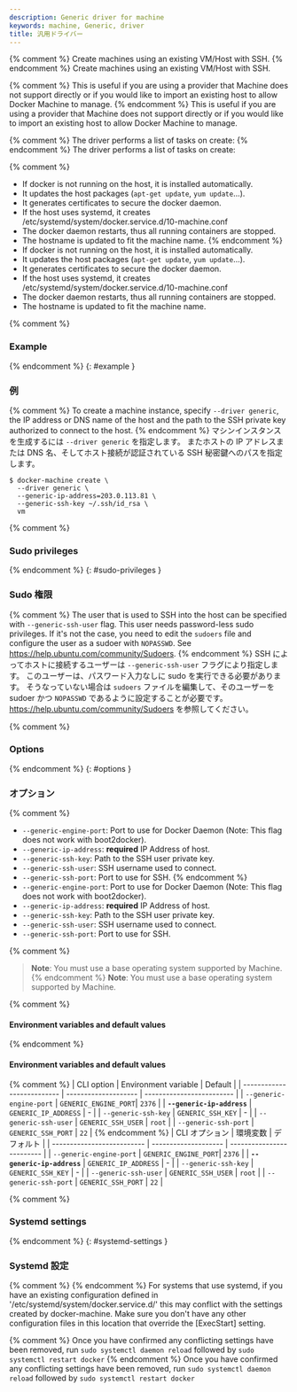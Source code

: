 ```yaml
---
description: Generic driver for machine
keywords: machine, Generic, driver
title: 汎用ドライバー
---
```


{% comment %}
Create machines using an existing VM/Host with SSH.
{% endcomment %}
Create machines using an existing VM/Host with SSH.

{% comment %}
This is useful if you are using a provider that Machine does not support
directly or if you would like to import an existing host to allow Docker
Machine to manage.
{% endcomment %}
This is useful if you are using a provider that Machine does not support
directly or if you would like to import an existing host to allow Docker
Machine to manage.

{% comment %}
The driver performs a list of tasks on create:
{% endcomment %}
The driver performs a list of tasks on create:

{% comment %}
-   If docker is not running on the host, it is installed automatically.
-   It updates the host packages (`apt-get update`, `yum update`...).
-   It generates certificates to secure the docker daemon.
-   If the host uses systemd, it creates /etc/systemd/system/docker.service.d/10-machine.conf
-   The docker daemon restarts, thus all running containers are stopped.
-   The hostname is updated to fit the machine name.
{% endcomment %}
-   If docker is not running on the host, it is installed automatically.
-   It updates the host packages (`apt-get update`, `yum update`...).
-   It generates certificates to secure the docker daemon.
-   If the host uses systemd, it creates /etc/systemd/system/docker.service.d/10-machine.conf
-   The docker daemon restarts, thus all running containers are stopped.
-   The hostname is updated to fit the machine name.


{% comment %}
### Example
{% endcomment %}
{: #example }
### 例

{% comment %}
To create a machine instance, specify `--driver generic`, the IP address or DNS
name of the host and the path to the SSH private key authorized to connect
to the host.
{% endcomment %}
マシンインスタンスを生成するには `--driver generic` を指定します。
またホストの IP アドレスまたは DNS 名、そしてホスト接続が認証されている SSH 秘密鍵へのパスを指定します。

    $ docker-machine create \
      --driver generic \
      --generic-ip-address=203.0.113.81 \
      --generic-ssh-key ~/.ssh/id_rsa \
      vm

{% comment %}
### Sudo privileges
{% endcomment %}
{: #sudo-privileges }
### Sudo 権限

{% comment %}
The user that is used to SSH into the host can be specified with
`--generic-ssh-user` flag. This user needs password-less sudo
privileges.
If it's not the case, you need to edit the `sudoers` file and configure the user
as a sudoer with `NOPASSWD`. See https://help.ubuntu.com/community/Sudoers.
{% endcomment %}
SSH によってホストに接続するユーザーは `--generic-ssh-user` フラグにより指定します。
このユーザーは、パスワード入力なしに sudo を実行できる必要があります。
そうなっていない場合は `sudoers` ファイルを編集して、そのユーザーを sudoer かつ `NOPASSWD` であるように設定することが必要です。
https://help.ubuntu.com/community/Sudoers を参照してください。

{% comment %}
### Options
{% endcomment %}
{: #options }
### オプション

{% comment %}
-   `--generic-engine-port`: Port to use for Docker Daemon (Note: This flag does not work with boot2docker).
-   `--generic-ip-address`: **required** IP Address of host.
-   `--generic-ssh-key`: Path to the SSH user private key.
-   `--generic-ssh-user`: SSH username used to connect.
-   `--generic-ssh-port`: Port to use for SSH.
{% endcomment %}
-   `--generic-engine-port`: Port to use for Docker Daemon (Note: This flag does not work with boot2docker).
-   `--generic-ip-address`: **required** IP Address of host.
-   `--generic-ssh-key`: Path to the SSH user private key.
-   `--generic-ssh-user`: SSH username used to connect.
-   `--generic-ssh-port`: Port to use for SSH.

{% comment %}
> **Note**: You must use a base operating system supported by Machine.
{% endcomment %}
> **Note**: You must use a base operating system supported by Machine.

{% comment %}
#### Environment variables and default values
{% endcomment %}
#### Environment variables and default values

{% comment %}
| CLI option                 | Environment variable | Default                   |
| -------------------------- | -------------------- | ------------------------- |
| `--generic-engine-port`    | `GENERIC_ENGINE_PORT`| `2376`                    |
| **`--generic-ip-address`** | `GENERIC_IP_ADDRESS` | -                         |
| `--generic-ssh-key`        | `GENERIC_SSH_KEY`    | -                         |
| `--generic-ssh-user`       | `GENERIC_SSH_USER`   | `root`                    |
| `--generic-ssh-port`       | `GENERIC_SSH_PORT`   | `22`                      |
{% endcomment %}
| CLI オプション             | 環境変数             | デフォルト                |
| -------------------------- | -------------------- | ------------------------- |
| `--generic-engine-port`    | `GENERIC_ENGINE_PORT`| `2376`                    |
| **`--generic-ip-address`** | `GENERIC_IP_ADDRESS` | -                         |
| `--generic-ssh-key`        | `GENERIC_SSH_KEY`    | -                         |
| `--generic-ssh-user`       | `GENERIC_SSH_USER`   | `root`                    |
| `--generic-ssh-port`       | `GENERIC_SSH_PORT`   | `22`                      |

{% comment %}
### Systemd settings
{% endcomment %}
{: #systemd-settings }
### Systemd 設定

{% comment %}
{% endcomment %}
For systems that use systemd, if you have an existing configuration defined in
'/etc/systemd/system/docker.service.d/' this  may conflict with the settings created by
docker-machine.  Make sure you don't have any other configuration files in this location
that override the [ExecStart] setting.

{% comment %}
Once you have confirmed any conflicting settings have been removed, run
`sudo systemctl daemon reload` followed by `sudo systemctl restart docker`
{% endcomment %}
Once you have confirmed any conflicting settings have been removed, run
`sudo systemctl daemon reload` followed by `sudo systemctl restart docker`


